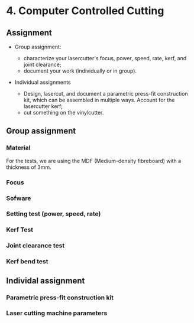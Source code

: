 # 4. Computer Controlled Cutting

## Assignment

* Group assignment:

    * characterize your lasercutter's focus, power, speed, rate, kerf, and joint clearance;
    * document your work (individually or in group).


*   Individual assignments

    * Design, lasercut, and document a parametric press-fit construction kit, which can be assembled in multiple ways. Account for the lasercutter kerf;
    * cut something on the vinylcutter.

## Group assignment

### Material
For the tests, we are using the MDF (Medium-density fibreboard) with a thickness of 3mm.

### Focus



### Sofware

### Setting test (power, speed, rate)

### Kerf Test

### Joint clearance test

### Kerf bend test

## Individal assignment

### Parametric press-fit construction kit

### Laser cutting machine parameters
